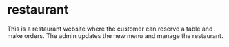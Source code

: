 # restaurant
This is a restaurant website where the customer can reserve a table and make orders. 
The admin updates the new menu and manage the restaurant. 

